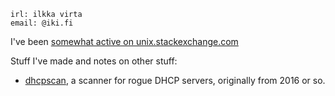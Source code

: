 

```
irl: ilkka virta
email: @iki.fi
```

I've been [somewhat active on unix.stackexchange.com](https://unix.stackexchange.com/users/170373/ilkkachu)

Stuff I've made and notes on other stuff:

- [dhcpscan](https://github.com/ilkkachu/dhcpscan), a scanner for rogue DHCP
  servers, originally from 2016 or so.

